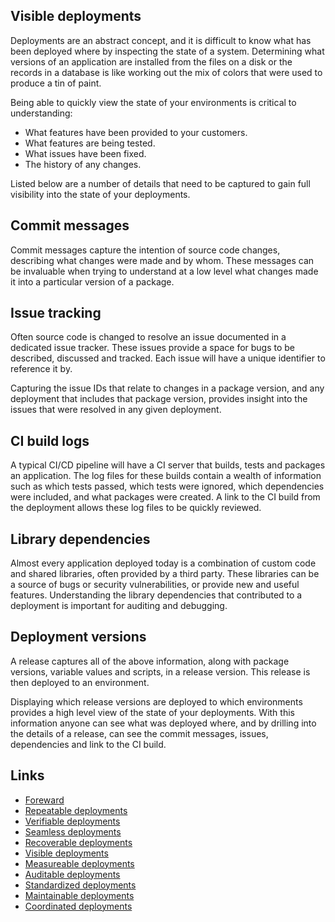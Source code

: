 ## Visible deployments

Deployments are an abstract concept, and it is difficult to know what has been deployed where by inspecting the state of a system. Determining what versions of an application are installed from the files on a disk or the records in a database is like working out the mix of colors that were used to produce a tin of paint.

Being able to quickly view the state of your environments is critical to understanding: 

* What features have been provided to your customers.
* What features are being tested. 
* What issues have been fixed.
* The history of any changes.

Listed below are a number of details that need to be captured to gain full visibility into the state of your deployments.

## Commit messages

Commit messages capture the intention of  source code changes, describing what changes were made and by whom. These messages can be invaluable when trying to understand at a low level what changes made it into a particular version of a package.

## Issue tracking

Often source code is changed to resolve an issue documented in a dedicated issue tracker. These issues provide a space for bugs to be described, discussed and tracked. Each issue will have a unique identifier to reference it by.

Capturing the issue IDs that relate to changes in a package version, and any deployment that includes that package version, provides insight into the issues that were resolved in any given deployment.

## CI build logs

A typical CI/CD pipeline will have a CI server that builds, tests and packages an application. The log files for these builds contain a wealth of information such as which tests passed, which tests were ignored, which dependencies were included, and what packages were created. A link to the CI build from the deployment allows these log files to be quickly reviewed.

## Library dependencies

Almost every application deployed today is a combination of custom code and shared libraries, often provided by a third party. These libraries can be a source of bugs or security vulnerabilities, or provide new and useful features. Understanding the library dependencies that contributed to a deployment is important for auditing and debugging.

## Deployment versions

A release captures all of the above information, along with package versions, variable values and scripts, in a release version. This release is then deployed to an environment.

Displaying which release versions are deployed to which environments provides a high level view of the state of your deployments. With this information anyone can see what was deployed where, and by drilling into the details of a release, can see the commit messages, issues, dependencies and link to the CI build.

## Links
* [Foreward](../chapter0/index.md)
* [Repeatable deployments](../chapter1/index.md)
* [Verifiable deployments](../chapter2/index.md)
* [Seamless deployments](../chapter3/index.md)
* [Recoverable deployments](../chapter4/index.md)
* [Visible deployments](../chapter5/index.md)
* [Measureable deployments](../chapter6/index.md)
* [Auditable deployments](../chapter7/index.md)
* [Standardized deployments](../chapter8/index.md)
* [Maintainable deployments](../chapter9/index.md)
* [Coordinated deployments](../chapter10/index.md)